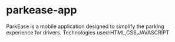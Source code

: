﻿# parkease-app
ParkEase is a mobile application designed to simplify the parking experience for drivers. 
Technologies used:HTML,CSS,JAVASCRIPT
